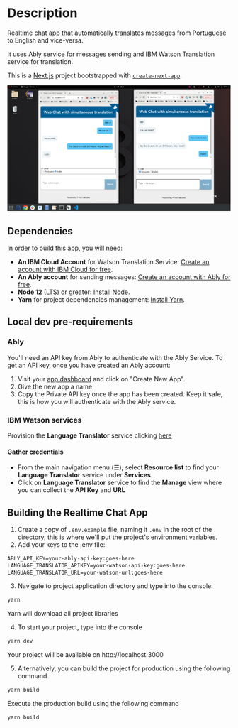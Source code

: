 # Description

Realtime chat app that automatically translates messages from Portuguese to English and vice-versa.

It uses Ably service for messages sending and IBM Watson Translation service for translation.

This is a [Next.js](https://nextjs.org/) project bootstrapped with [`create-next-app`](https://github.com/vercel/next.js/tree/canary/packages/create-next-app).

![watson-speech-translator.gif](doc/images/realChat.png)

## Dependencies

In order to build this app, you will need:

* **An IBM Cloud Account** for Watson Translation Service: [Create an account with IBM Cloud for free](https://cloud.ibm.com/registration).
* **An Ably account** for sending messages: [Create an account with Ably for free](https://www.ably.io/signup).
* **Node 12** (LTS) or greater: [Install Node](https://www.notion.so/Instalando-o-Node-js-d40fdabe8f0a491eb33b85da93d90a2f).
* **Yarn** for project dependencies management: [Install Yarn](https://www.notion.so/Instalando-o-Yarn-eca6a13be5b3467d8d2f7be15c60f322).

## Local dev pre-requirements

### Ably 

You'll need an API key from Ably to authenticate with the Ably Service. To get an API key, once you have created an Ably account:

1. Visit your [app dashboard](https://www.ably.io/accounts/any) and click on "Create New App".
2. Give the new app a name
3. Copy the Private API key once the app has been created. Keep it safe, this is how you will authenticate with the Ably service.


### IBM Watson services

Provision the **Language Translator** service clicking [here](https://cloud.ibm.com/catalog/services/language-translator)

#### Gather credentials

* From the main navigation menu (☰), select **Resource list** to find your **Language Translator** service under **Services**.
* Click on **Language Translator** service to find the **Manage** view where you can collect the **API Key** and **URL**

## Building the Realtime Chat App

1. Create a copy of `.env.example` file, naming it `.env` in the root of the directory, this is where we'll put the project's environment variables.
2. Add your keys to the .env file:
```
ABLY_API_KEY=your-ably-api-key:goes-here
LANGUAGE_TRANSLATOR_APIKEY=your-watson-api-key:goes-here
LANGUAGE_TRANSLATOR_URL=your-watson-url:goes-here
```
3. Navigate to project application directory and type into the console:

```bash
yarn
```

Yarn will download all project libraries

4. To start your project, type into the console

```bash
yarn dev
```

Your project will be available on http://localhost:3000

5. Alternatively, you can build the project for production using the following command

```bash
yarn build
```

Execute the production build using the following command

```bash
yarn build
```